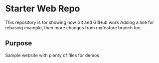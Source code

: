# Starter Web Repo

This repository is for showing how Git and GitHub work
Adding a line for rebasing example, then more changes from myfeature branch too.

## Purpose

Sample website with plenty of files for demos